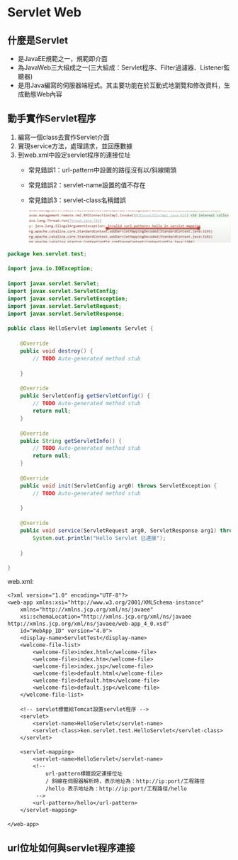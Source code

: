 # Servlet Web

## 什麼是Servlet

* 是JavaEE規範之一，規範即介面
* 為JavaWeb三大組成之一\(三大組成：Servlet程序、Filter過濾器、Listener監聽器\)
* 是用Java編寫的伺服器端程式。其主要功能在於互動式地瀏覽和修改資料，生成動態Web內容

## 動手實作Servlet程序

1. 編寫一個class去實作Servlet介面
2. 實現service方法，處理請求，並回應數據
3. 到web.xml中設定servlet程序的連接位址
   * 常見錯誤1：url-pattern中設置的路徑沒有以/斜線開頭
   * 常見錯誤2：servlet-name設置的值不存在
   * 常見錯誤3：servlet-class名稱錯誤

     ![&#x5E38;&#x898B;&#x932F;&#x8AA4;1](/images/2020-11-04-08-27-51.png)

```java
package ken.servlet.test;

import java.io.IOException;

import javax.servlet.Servlet;
import javax.servlet.ServletConfig;
import javax.servlet.ServletException;
import javax.servlet.ServletRequest;
import javax.servlet.ServletResponse;

public class HelloServlet implements Servlet {

    @Override
    public void destroy() {
        // TODO Auto-generated method stub

    }

    @Override
    public ServletConfig getServletConfig() {
        // TODO Auto-generated method stub
        return null;
    }

    @Override
    public String getServletInfo() {
        // TODO Auto-generated method stub
        return null;
    }

    @Override
    public void init(ServletConfig arg0) throws ServletException {
        // TODO Auto-generated method stub

    }

    @Override
    public void service(ServletRequest arg0, ServletResponse arg1) throws ServletException, IOException {
        System.out.println("Hello Servlet 已連接");

    }

}
```

web.xml:

```markup
<?xml version="1.0" encoding="UTF-8"?>
<web-app xmlns:xsi="http://www.w3.org/2001/XMLSchema-instance"
    xmlns="http://xmlns.jcp.org/xml/ns/javaee"
    xsi:schemaLocation="http://xmlns.jcp.org/xml/ns/javaee http://xmlns.jcp.org/xml/ns/javaee/web-app_4_0.xsd"
    id="WebApp_ID" version="4.0">
    <display-name>ServletTest</display-name>
    <welcome-file-list>
        <welcome-file>index.html</welcome-file>
        <welcome-file>index.htm</welcome-file>
        <welcome-file>index.jsp</welcome-file>
        <welcome-file>default.html</welcome-file>
        <welcome-file>default.htm</welcome-file>
        <welcome-file>default.jsp</welcome-file>
    </welcome-file-list>

    <!-- servlet標籤給Tomcat設置servlet程序 -->
    <servlet>
        <servlet-name>HelloServlet</servlet-name>
        <servlet-class>ken.servlet.test.HelloServlet</servlet-class>
    </servlet>

    <servlet-mapping>
        <servlet-name>HelloServlet</servlet-name>
        <!--
            url-pattern標籤設定連接位址
            / 斜線在伺服器解析時，表示地址為：http://ip:port/工程路徑
            /hello 表示地址為：http://ip:port/工程路徑/hello
         -->
        <url-pattern>/hello</url-pattern>
    </servlet-mapping>

</web-app>
```

## url位址如何與servlet程序連接


